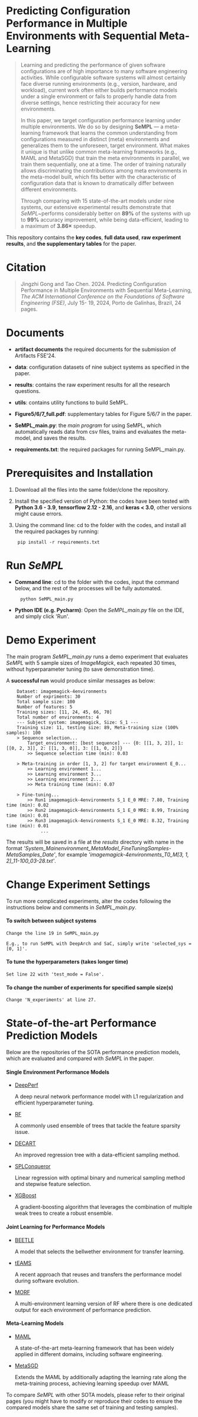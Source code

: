 # Predicting Configuration Performance in Multiple Environments with Sequential Meta-Learning
>Learning and predicting the performance of given software configurations are of high importance to many software engineering activities. While configurable software systems will almost certainly face diverse running environments (e.g., version, hardware, and workload), current work often either builds performance models under a single environment or fails to properly handle data from diverse settings, hence restricting their accuracy for new environments.
>
>In this paper, we target configuration performance learning under multiple environments. We do so by designing **SeMPL** — a meta-learning framework that learns the common understanding from configurations measured in distinct (meta) environments and generalizes them to the unforeseen, target environment. What makes it unique is that unlike common meta-learning frameworks (e.g., MAML and MetaSGD) that train the meta environments in parallel, we train them sequentially, one at a time. The order of training naturally allows discriminating the contributions among meta environments in the meta-model built, which fits better with the characteristic of configuration data that is known to dramatically differ between different environments.
>
>Through comparing with 15 state-of-the-art models under nine systems, our extensive experimental results demonstrate that *SeMPL*~performs considerably better on **89%** of the systems with up to **99%** accuracy improvement, while being data-efficient, leading to a maximum of **3.86×** speedup.

This repository contains the **key codes**, **full data used**, **raw experiment results**, and **the supplementary tables** for the paper.

# Citation

>Jingzhi Gong and Tao Chen. 2024. Predicting Configuration Performance in Multiple Environments with
Sequential Meta-Learning, *The ACM International Conference on the Foundations of Software Engineering (FSE)*, July 15-
19, 2024, Porto de Galinhas, Brazil, 24 pages.

# Documents
- **artifact documents**
the required documents for the submission of Artifacts FSE'24.

- **data**:
configuration datasets of nine subject systems as specified in the paper.

- **results**:
contains the raw experiment results for all the research questions.

- **utils**:
contains utility functions to build SeMPL.

- **Figure5/6/7_full.pdf**:
supplementary tables for Figure 5/6/7 in the paper.

- **SeMPL_main.py**: 
the *main program* for using SeMPL, which automatically reads data from csv files, trains and evaluates the meta-model, and saves the results.

- **requirements.txt**:
the required packages for running SeMPL_main.py.

# Prerequisites and Installation
1. Download all the files into the same folder/clone the repository.

2. Install the specified version of Python:
the codes have been tested with **Python 3.6 - 3.9**, **tensorflow 2.12 - 2.16**, and **keras < 3.0**, other versions might cause errors.

3. Using the command line: cd to the folder with the codes, and install all the required packages by running:

        pip install -r requirements.txt



# Run *SeMPL*

- **Command line**: cd to the folder with the codes, input the command below, and the rest of the processes will be fully automated.

        python SeMPL_main.py
        
- **Python IDE (e.g. Pycharm)**: Open the *SeMPL_main.py* file on the IDE, and simply click 'Run'.


# Demo Experiment
The main program *SeMPL_main.py* runs a demo experiment that evaluates *SeMPL* with 5 sample sizes of *ImageMagick*, 
each repeated 30 times, without hyperparameter tuning (to save demonstration time).

A **successful run** would produce similar messages as below: 

        Dataset: imagemagick-4environments
        Number of expriments: 30 
        Total sample size: 100 
        Number of features: 5 
        Training sizes: [11, 24, 45, 66, 70] 
        Total number of environments: 4
        --- Subject system: imagemagick, Size: S_1 ---
        Training size: 11, testing size: 89, Meta-training size (100% samples): 100
        > Sequence selection...
        	Target_environment: [best sequence] --- {0: [[1, 3, 2]], 1: [[0, 2, 3]], 2: [[1, 3, 0]], 3: [[1, 0, 2]]}
        	>> Sequence selection time (min): 0.03

        > Meta-training in order [1, 3, 2] for target environment E_0...
        	>> Learning environment 1...
        	>> Learning environment 3...
        	>> Learning environment 2...
        	>> Meta training time (min): 0.07
         
        > Fine-tuning...
        	>> Run1 imagemagick-4environments S_1 E_0 MRE: 7.80, Training time (min): 0.02
        	>> Run2 imagemagick-4environments S_1 E_0 MRE: 8.99, Training time (min): 0.01
        	>> Run3 imagemagick-4environments S_1 E_0 MRE: 8.32, Training time (min): 0.01
                 ...

The results will be saved in a file at the *results* directory with name in the format *'System_Mainenvironment_MetaModel_FineTuningSamples-MetaSamples_Date'*, for example *'imagemagick-4environments_T0_M[3, 1, 2]_11-100_03-28.txt'*.

# Change Experiment Settings
To run more complicated experiments, alter the codes following the instructions below and comments in *SeMPL_main.py*.

#### To switch between subject systems
    Change the line 19 in SeMPL_main.py

    E.g., to run SeMPL with DeepArch and SaC, simply write 'selected_sys = [0, 1]'.
    
    
#### To tune the hyperparameters (takes longer time)
    Set line 22 with 'test_mode = False'.


#### To change the number of experiments for specified sample size(s)
    Change 'N_experiments' at line 27.
    

# State-of-the-art Performance Prediction Models
Below are the repositories of the SOTA performance prediction models, which are evaluated and compared with *SeMPL* in the paper. 

#### Single Environment Performance Models
- [DeepPerf](https://github.com/DeepPerf/DeepPerf)

    A deep neural network performance model with L1 regularization and efficient hyperparameter tuning.
    
- [RF](https://scikit-learn.org/stable/modules/generated/sklearn.ensemble.RandomForestRegressor.html)

    A commonly used ensemble of trees that tackle the feature sparsity issue.

- [DECART](https://github.com/jmguo/DECART)

    An improved regression tree with a data-efficient sampling method.

- [SPLConqueror](https://github.com/se-sic/SPLConqueror)

    Linear regression with optimal binary and numerical sampling method and stepwise feature selection.

- [XGBoost](https://scikit-learn.org/stable/modules/generated/sklearn.ensemble.GradientBoostingRegressor.html)

    A gradient-boosting algorithm that leverages the combination of multiple weak trees to create a robust ensemble.
    
   
#### Joint Learning for Performance Models

- [BEETLE](https://github.com/ai-se/BEETLE)

   A model that selects the bellwether environment for transfer learning.
   
- [tEAMS](https://zenodo.org/record/4960172#.ZCHaK8JBzN8)

   A recent approach that reuses and transfers the performance model during software evolution.
   
- [MORF](https://scikit-learn.org/stable/modules/generated/sklearn.ensemble.RandomForestRegressor.html)

   A multi-environment learning version of RF where there is one dedicated output for each environment of performance prediction.
    
#### Meta-Learning Models

- [MAML](https://github.com/cbfinn/maml)

   A state-of-the-art meta-learning framework that has been widely applied in different domains, including software engineering.
   
- [MetaSGD](https://github.com/jik0730/Meta-SGD-pytorch)

   Extends the MAML by additionally adapting the learning rate along the meta-training process, achieving learning speedup over MAML


To compare *SeMPL* with other SOTA models, please refer to their original pages (you might have to modify or reproduce their codes to ensure the compared models share the same set of training and testing samples).
